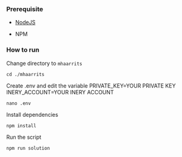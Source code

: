 ### Prerequisite

- [NodeJS](https://nodejs.org/en/)

- NPM



### How to run

Change directory to ```mhaarrits```

```shell
cd ./mhaarrits
```

Create .env and edit the variable
PRIVATE_KEY=YOUR PRIVATE KEY
INERY_ACCOUNT=YOUR INERY ACCOUNT

```shell
nano .env
```

Install dependencies

```shell
npm install
```

Run the script

```
npm run solution
```
